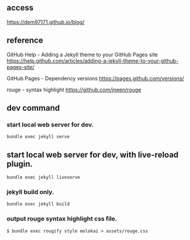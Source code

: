 ## access
https://dem97171.github.io/blog/

## reference
GitHub Help - Adding a Jekyll theme to your GitHub Pages site  
https://help.github.com/articles/adding-a-jekyll-theme-to-your-github-pages-site/

GitHub Pages - Dependency versions
https://pages.github.com/versions/

rouge - syntax highlight
https://github.com/jneen/rouge

## dev command
### start local web server for dev.
`bundle exec jekyll serve`

## start local web server for dev, with live-reload plugin.
`bundle exec jekyll liveserve`

### jekyll build only.
`bundle exec jekyll build`

### output rouge syntax highlight css file.
`$ bundle exec rougify style molokai > assets/rouge.css`

